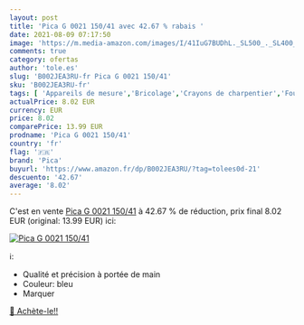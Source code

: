 ```yaml
---
layout: post
title: 'Pica G 0021 150/41 avec 42.67 % rabais '
date: 2021-08-09 07:17:50
image: 'https://m.media-amazon.com/images/I/41IuG7BUDhL._SL500_._SL400_.jpg'
comments: true
category: ofertas
author: 'tole.es'
slug: 'B002JEA3RU-fr Pica G 0021 150/41'
sku: 'B002JEA3RU-fr'
tags: [ 'Appareils de mesure','Bricolage','Crayons de charpentier','Fournitures de bureau','Marqueurs et surligneurs','Marqueurs indélébiles et stylos-marqueurs','Outillage à main et électroportatif','Peintures, outils et traitement des murs','pica','Écriture', ]
actualPrice: 8.02 EUR
currency: EUR
price: 8.02
comparePrice: 13.99 EUR
prodname: 'Pica G 0021 150/41'
country: 'fr'
flag: '🇫🇷'
brand: 'Pica'
buyurl: 'https://www.amazon.fr/dp/B002JEA3RU/?tag=tolees0d-21'
descuento: '42.67'
average: '8.02'
---
```


C'est en vente [Pica G 0021 150/41](https://www.amazon.fr/dp/B002JEA3RU/?tag=tolees0d-21)  à  42.67 % de réduction, prix final  8.02 EUR (original: 13.99 EUR) ici:

[![Pica G 0021 150/41](https://m.media-amazon.com/images/I/41IuG7BUDhL._SL500_._SL400_.jpg)](https://www.amazon.fr/dp/B002JEA3RU/?tag=tolees0d-21)

ℹ️:

- Qualité et précision à portée de main
- Couleur: bleu
- Marquer

[🛒 Achète-le!!](https://www.amazon.fr/dp/B002JEA3RU/?tag=tolees0d-21)
